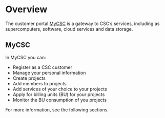 # Overview

The customer portal [MyCSC](https://my.csc.fi) is a gateway to CSC’s
services, including as supercomputers, software, cloud services and data
storage. 

## MyCSC

In MyCSC you can:

* Register as a CSC customer
* Manage your personal information
* Create projects
* Add members to projects
* Add services of your choice to your projects
* Apply for billing units (BU) for your projects
* Monitor the BU consumption of you projects

For more information, see the following sections.

